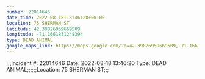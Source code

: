 ```yaml
---
number: 22014646
date_time: 2022-08-18T13:46:20+00:00
location: 75 SHERMAN ST
latitude: 42.39826959669509
longitude: -71.1661831248394
type: DEAD ANIMAL
google_maps_link: https://maps.google.com/?q=42.39826959669509,-71.1661831248394
---
```


;;;Incident #: 22014646   Date: 2022-08-18 13:46:20   Type: DEAD ANIMAL;;;;;;Location: 75 SHERMAN ST;;;
